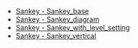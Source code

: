 - [Sankey - Sankey_base](Sankey/sankey_base.md ':type=code')
- [Sankey - Sankey_diagram](Sankey/sankey_diagram.md ':type=code')
- [Sankey - Sankey_with_level_setting](Sankey/sankey_with_level_setting.md ':type=code')
- [Sankey - Sankey_vertical](Sankey/sankey_vertical.md ':type=code')
